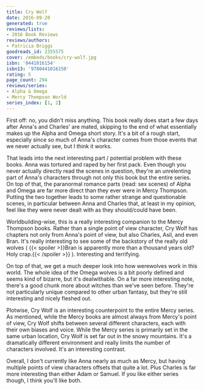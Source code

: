 ```yaml
---
title: Cry Wolf
date: 2016-09-20
generated: true
reviews/lists:
- 2016 Book Reviews
reviews/authors:
- Patricia Briggs
goodreads_id: 2355575
cover: /embeds/books/cry-wolf.jpg
isbn: '0441016154'
isbn13: '9780441016150'
rating: 5
page_count: 294
reviews/series:
- Alpha & Omega
- Mercy Thompson World
series_index: [1, 2]
---
```

First off: no, you didn't miss anything. This book really does start a few days after Anna's and Charles' are mated, skipping to the end of what essentially makes up the Alpha and Omega short story. It's a bit of a rough start, especially since so much of Anna's character comes from those events that we never actually see, but I think it works.  

That leads into the next interesting part / potential problem with these books. Anna was tortured and raped by her first pack. Even though you never actually directly read the scenes in question, they're an unrelenting part of Anna's characters through not only this book but the entire series. On top of that, the paranormal romance parts (read: sex scenes) of Alpha and Omega are far more direct than they ever were in Mercy Thompson. Putting the two together leads to some rather strange and questionable scenes, in particular between Anna and Charles that, at least in my opinion, feel like they were never dealt with as they should/could have been.  

<!--more-->

Worldbuilding-wise, this is a really interesting companion to the Mercy Thompson books. Rather than a single point of view character, Cry Wolf has chapters not only from Anna's point of view, but also Charles, Asil, and even Bran. It's really interesting to see some of the backstory of the really old wolves (  {{< spoiler >}}Bran is apparently more than a thousand years old? Holy crap.{{< /spoiler >}}  ). Interesting and terrifying.  

On top of that, we get a much deeper look into how werewolves work in this world. The whole idea of the Omega wolves is a bit poorly defined and seems kind of bizarre, but it's dealwithable. On a far more interesting note, there's a good chunk more about witches than we've seen before. They're not particularly unique compared to other urban fantasy, but they're still interesting and nicely fleshed out.  

Plotwise, Cry Wolf is an interesting counterpoint to the entire Mercy series. As mentioned, while the Mercy books are almost always from Mercy's point of view, Cry Wolf shifts between several different characters, each with their own biases and voice. While the Mercy series is primarily set in the same urban location, Cry Wolf is set far out in the snowy mountains. It's a dramatically different environment and really limits the number of characters involved. It's an interesting contrast.  

Overall, I don't currently like Anna nearly as much as Mercy, but having multiple points of view characters offsets that quite a lot. Plus Charles is far more interesting than either Adam or Samuel. If you like either series though, I think you'll like both.